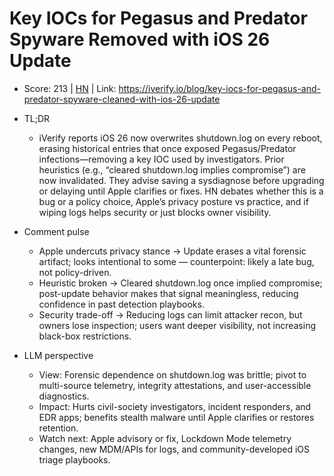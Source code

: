 # Key IOCs for Pegasus and Predator Spyware Removed with iOS 26 Update

- Score: 213 | [HN](https://news.ycombinator.com/item?id=45700946) | Link: https://iverify.io/blog/key-iocs-for-pegasus-and-predator-spyware-cleaned-with-ios-26-update

- TL;DR
    - iVerify reports iOS 26 now overwrites shutdown.log on every reboot, erasing historical entries that once exposed Pegasus/Predator infections—removing a key IOC used by investigators. Prior heuristics (e.g., “cleared shutdown.log implies compromise”) are now invalidated. They advise saving a sysdiagnose before upgrading or delaying until Apple clarifies or fixes. HN debates whether this is a bug or a policy choice, Apple’s privacy posture vs practice, and if wiping logs helps security or just blocks owner visibility.

- Comment pulse
    - Apple undercuts privacy stance → Update erases a vital forensic artifact; looks intentional to some — counterpoint: likely a late bug, not policy-driven.
    - Heuristic broken → Cleared shutdown.log once implied compromise; post-update behavior makes that signal meaningless, reducing confidence in past detection playbooks.
    - Security trade-off → Reducing logs can limit attacker recon, but owners lose inspection; users want deeper visibility, not increasing black-box restrictions.

- LLM perspective
    - View: Forensic dependence on shutdown.log was brittle; pivot to multi-source telemetry, integrity attestations, and user-accessible diagnostics.
    - Impact: Hurts civil-society investigators, incident responders, and EDR apps; benefits stealth malware until Apple clarifies or restores retention.
    - Watch next: Apple advisory or fix, Lockdown Mode telemetry changes, new MDM/APIs for logs, and community-developed iOS triage playbooks.
